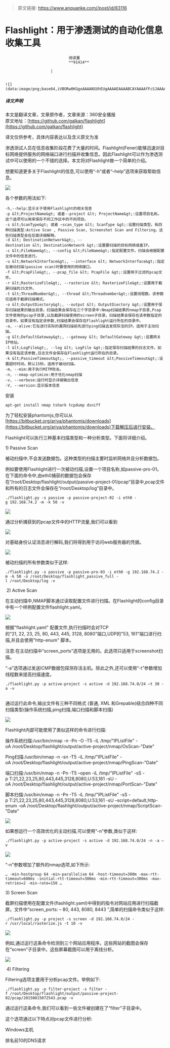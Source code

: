 > 原文链接: https://www.anquanke.com//post/id/83116 


# Flashlight：用于渗透测试的自动化信息收集工具


                                阅读量   
                                **91414**
                            
                        |
                        
                                                                                                                                    ![](data:image/png;base64,iVBORw0KGgoAAAANSUhEUgAAAAEAAAABCAYAAAAfFcSJAAAAAXNSR0IArs4c6QAAAARnQU1BAACxjwv8YQUAAAAJcEhZcwAADsQAAA7EAZUrDhsAAAANSURBVBhXYzh8+PB/AAffA0nNPuCLAAAAAElFTkSuQmCC)
                                                                                            



##### 译文声明

本文是翻译文章，文章原作者，文章来源：360安全播报
                                <br>原文地址：[https://github.com/galkan/flashlight](https://github.com/galkan/flashlight)

译文仅供参考，具体内容表达以及含义原文为准

渗透测试人员在信息收集阶段花费了大量的时间。Flashlight(Fener)能够迅速对目标网络提供服务的网络端口进行扫描并收集信息。因此Flashlight可以作为渗透测试中可以使用的一个不错的选择。本文将对Flashlight做一个简单的介绍。

想要知道更多关于Flashlight的信息,可以使用“-h”或者“–help”选项来获取帮助信息。

[![](https://p2.ssl.qhimg.com/t01619b8f33e921958f.jpg)](https://p2.ssl.qhimg.com/t01619b8f33e921958f.jpg)

各个参数的用法如下:



```
-h,--help:显示关于使用Flashlight的相关信息
-p &lt;ProjectName&gt; 或者--project &lt; ProjectName&gt;:设置项目名称。这个选项可以用来保存不同工作区中的不同项目。
-s &lt;ScanType&gt; 或者 –scan_type &lt; ScanType &gt;:设置扫描类型。有四种扫描类型:Active Scan , Passive Scan, Screenshot Scan and Filtering。这些扫描类型会在后面详细解释。
-d &lt; DestinationNetwork&gt;, --destination &lt; DestinationNetwork &gt;:设置要扫描的目标网络或者IP。
-c &lt;FileName&gt;, --config &lt;FileName&gt;:指定配置文件。扫描会根据配置文件中的信息进行。
-u &lt;NetworkInterface&gt;, --interface &lt; NetworkInterface&gt;:指定在被动扫描(passive scan)时要使用的网络接口。
-f &lt;PcapFile&gt;, --pcap_file &lt; PcapFile &gt;:设置用于过滤的pcap文件。
-r &lt;RasterizeFile&gt;, --rasterize &lt; RasterizeFile&gt;:设置用于截屏扫描的JS文件。
-t &lt;ThreadNumber&gt;, --thread &lt;Threadnember&gt;:设置线程数。该参数仅适用于截屏扫描模式。
-o &lt;OutputDiectory&gt;, --output &lt; OutputDiectory &gt;:设置用于保存扫描结果的输出目录。扫描结果会保存在三个字目录中:Nmap扫描结果的nmap子目录,Pcap文件使用的pcap子目录,以及截屏扫描使用的screen子目录。扫描结果会保存在该参数指定的目录中。如果没有指定该参数,扫描结果会保存在Flashlight运行所在的目录中。
-a, --alive:它在进行实际的漏洞扫描前先进行ping扫描去发现存活的IP。适用于主动扫描。
-g &lt;DefaultGateway&gt;, --gateway &lt; DefaultGateway &gt;:设置网关IP地址。
-l &lt;LogFile&gt;, --log &lt; LogFile &gt;:指定保存扫描结果的日志文件。如果没有指定该参数,日志文件会保存在Flashlight运行所在的目录。
-k &lt;PassiveTimeout&gt;, --passive_timeout &lt;PassiveTimeout&gt;:设置超时时间。默认15秒。适用于被动扫描。
-m, --mim:用于执行MITM攻击。
-n, --nmap-optimize:用于优化nmap扫描
-v, --verbose:运行时显示详细输出信息
-V, --version:显示版本信息
```

安装

```
apt-get install nmap tshark tcpdump dsniff
```

为了轻松安装phantomjs,你可以从[https://bitbucket.org/ariya/phantomjs/downloads](https://bitbucket.org/ariya/phantomjs/downloads)下载解压后进行安装。

Flashlight可以执行三种基本扫描类型和一种分析类型。下面将详细介绍。

1) Passive Scan

被动扫描中,不会发送数据包。这种类型的扫描主要时监听网络并且分析数据包。

例如要使用Flashlight进行一次被动扫描,设置一个项目名称,如passive-pro-01。在下面的命令中,由eth0捕获的数据包会保存在“/root/Desktop/flashlight/output/passive-project-01/pcap”目录中,pcap文件和所有的日志文件会保存在“/root/Desktop/log”目录中。

```
./flashlight.py -s passive -p passive-project-02 -i eth0 -g 192.168.74.2 -m -k 50 -v
```

[![](https://p1.ssl.qhimg.com/t01ac89673a72226ae1.jpg)](https://p1.ssl.qhimg.com/t01ac89673a72226ae1.jpg)

通过分析捕获到的pcap文件中的HTTP流量,我们可以看到

[![](https://p5.ssl.qhimg.com/t01c74d01b8ac72b9a6.jpg)](https://p5.ssl.qhimg.com/t01c74d01b8ac72b9a6.jpg)

对基础身份认证消息进行解码,我们将得到用于访问web服务器的凭据。

[![](https://p3.ssl.qhimg.com/t01c5ae9480792facdc.jpg)](https://p3.ssl.qhimg.com/t01c5ae9480792facdc.jpg)

被动扫描的所有参数类似于这样:

```
./flashlight.py -s passive -p passive-pro-03 -i eth0 -g 192.168.74.2 -m -k 50 -o /root/Desktop/flashlight_passive_full -l /root/Desktop/log -v
```

 2) Active Scan

在主动扫描中,NMAP脚本通过读取配置文件进行扫描。在Flashlight的config目录中有一个样例配置文件flashlight.yaml。

[![](https://p0.ssl.qhimg.com/t01ba384df33ea30114.jpg)](https://p0.ssl.qhimg.com/t01ba384df33ea30114.jpg)

根据"flashlight.yaml" 配置文件,执行扫描时会对TCP的“21, 22, 23, 25, 80, 443, 445, 3128, 8080”端口,UDP的"53, 161"端口进行扫描,并且会使用"http-enum" 脚本。

注意:在主动扫描中“screen_ports”选项是无用的。此选项只适用于screenshot扫描。

“-a”选项通过发送ICMP数据包探测存活主机。除此之外,还可以使用“-t”参数增加线程数来提高扫描速度。

```
./flashlight.py -p active-project -s active -d 192.168.74.0/24 –t 30 -a -v
```

[![](data:image/png;base64,iVBORw0KGgoAAAANSUhEUgAAAAEAAAABCAYAAAAfFcSJAAAAAXNSR0IArs4c6QAAAARnQU1BAACxjwv8YQUAAAAJcEhZcwAADsQAAA7EAZUrDhsAAAANSURBVBhXYzh8+PB/AAffA0nNPuCLAAAAAElFTkSuQmCC)](https://p3.ssl.qhimg.com/t01f166c5f032ab3cc5.jpg)

通过运行此命令,输出文件有三种不同格式 (普通, XML 和Grepable)结合四种不同扫描类型(操作系统扫描,ping扫描,端口扫描和脚本扫描)

[![](https://p2.ssl.qhimg.com/t0171dad4e47a7c117d.jpg)](https://p2.ssl.qhimg.com/t0171dad4e47a7c117d.jpg)

Flashlight内部可能使用了类似这样的命令进行扫描:

操作系统扫描:/usr/bin/nmap -n -Pn -O -T5 -iL /tmp/"IPListFile" -oA /root/Desktop/flashlight/output/active-project/nmap/OsScan-"Date"

Ping扫描:/usr/bin/nmap -n -sn -T5 -iL /tmp/"IPListFile" -oA /root/Desktop/flashlight/output/active-project/nmap/PingScan-"Date"

端口扫描:/usr/bin/nmap -n -Pn -T5 –open -iL /tmp/"IPListFile" -sS -p T:21,22,23,25,80,443,445,3128,8080,U:53,161 -sU -oA /root/Desktop/flashlight/output/active-project/nmap/PortScan-"Date"

脚本扫描:/usr/bin/nmap -n -Pn -T5 -iL /tmp/"IPListFile" -sS -p T:21,22,23,25,80,443,445,3128,8080,U:53,161 -sU –script=default,http-enum -oA /root/Desktop/flashlight/output/active-project/nmap/ScriptScan-"Date"

[![](https://p5.ssl.qhimg.com/t01e46b38f0b15498a6.jpg)](https://p5.ssl.qhimg.com/t01e46b38f0b15498a6.jpg)

如果想运行一个高效优化的主动扫描,可以使用“-n”参数,类似于这样:

```
./flashlight.py -p active-project -s active -d 192.168.74.0/24 -n -a –v
```

[![](https://p2.ssl.qhimg.com/t015243082692c582a6.jpg)](https://p2.ssl.qhimg.com/t015243082692c582a6.jpg)

“-n”参数增加了额外的nmap选项,如下所示:

```
… -min-hostgroup 64 -min-parallelism 64 -host-timeout=300m -max-rtt-timeout=600ms -initial-rtt-timeout=300ms -min-rtt-timeout=300ms -max-retries=2 -min-rate=150 …
```

3) Screen Scan

截屏扫描使用在配置文件(flashlight.yaml)中得到的指令对网站应用进行扫描截屏。文件中“screen_ports: – 80, 443, 8080, 8443 ”,简单的扫描命令类似于这样:

```
./flashlight.py -p project -s screen -d 192.168.74.0/24 -r /usr/local/rasterize.js -t 10 -v
```

[![](https://p0.ssl.qhimg.com/t01fb84f4321ec006ab.jpg)](https://p0.ssl.qhimg.com/t01fb84f4321ec006ab.jpg)

例如,通过运行这条命令检测到三个网站应用程序。这些网站的截图会保存在“screen”子目录中。这些屏幕截图可以用于离线分析。

[![](https://p0.ssl.qhimg.com/t010a3db742fbe824dc.jpg)](https://p0.ssl.qhimg.com/t010a3db742fbe824dc.jpg)

 4) Filtering

Filtering选项主要用于分析pcap文件。举例如下:

```
./flashlight.py -p filter-project -s filter -f /root/Desktop/flashlight/output/passive-project-02/pcap/20150815072543.pcap -v
```

通过运行这条命令,我们可以看到一些文件被创建在了“filter”子目录中。

这个选项通过以下特点对pcap文件进行分析:

Windows主机

排名前10的DNS请求
